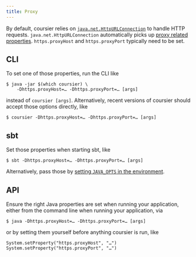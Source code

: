 ```yaml
---
title: Proxy
---
```


By default, coursier relies on [`java.net.HttpURLConnection`](https://docs.oracle.com/javase/8/docs/api/java/net/HttpURLConnection.html)
to handle HTTP requests. `java.net.HttpURLConnection` automatically picks up
[proxy related properties](https://docs.oracle.com/javase/8/docs/technotes/guides/net/proxies.html). `https.proxyHost` and `https.proxyPort` typically need to be set.

## CLI

To set one of those properties, run the CLI like
```
$ java -jar $(which coursier) \
    -Dhttps.proxyHost=… -Dhttps.proxyPort=… [args]
```
instead of `coursier [args]`. Alternatively, recent versions of coursier
should accept those options directly, like
```
$ coursier -Dhttps.proxyHost=… -Dhttps.proxyPort=… [args]
```

## sbt

Set those properties when starting sbt, like
```
$ sbt -Dhttps.proxyHost=… -Dhttps.proxyPort=… [args]
```

Alternatively, pass those by [setting `JAVA_OPTS` in the environment](https://stackoverflow.com/questions/13803459/how-to-use-sbt-from-behind-proxy).

## API

Ensure the right Java properties are set when running your application, either
from the command line when running your application, via
```
$ java -Dhttps.proxyHost=… -Dhttps.proxyPort=… [args]
```
or by setting them yourself before anything coursier is run, like
```
System.setProperty("https.proxyHost", "…")
System.setProperty("https.proxyPort", "…")
```
